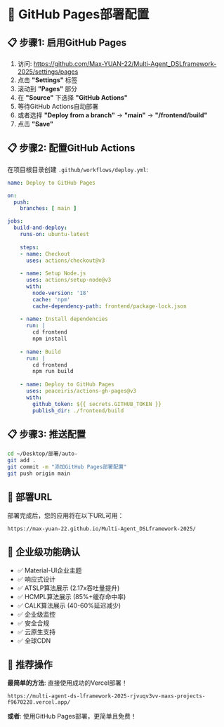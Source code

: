 # 🚀 GitHub Pages部署配置

## 📋 步骤1: 启用GitHub Pages

1. 访问: https://github.com/Max-YUAN-22/Multi-Agent_DSLframework-2025/settings/pages
2. 点击 **"Settings"** 标签
3. 滚动到 **"Pages"** 部分
4. 在 **"Source"** 下选择 **"GitHub Actions"**
5. 等待GitHub Actions自动部署
6. 或者选择 **"Deploy from a branch"** → **"main"** → **"/frontend/build"**
7. 点击 **"Save"**

## 📋 步骤2: 配置GitHub Actions

在项目根目录创建 `.github/workflows/deploy.yml`:

```yaml
name: Deploy to GitHub Pages

on:
  push:
    branches: [ main ]

jobs:
  build-and-deploy:
    runs-on: ubuntu-latest
    
    steps:
    - name: Checkout
      uses: actions/checkout@v3
      
    - name: Setup Node.js
      uses: actions/setup-node@v3
      with:
        node-version: '18'
        cache: 'npm'
        cache-dependency-path: frontend/package-lock.json
        
    - name: Install dependencies
      run: |
        cd frontend
        npm install
        
    - name: Build
      run: |
        cd frontend
        npm run build
        
    - name: Deploy to GitHub Pages
      uses: peaceiris/actions-gh-pages@v3
      with:
        github_token: ${{ secrets.GITHUB_TOKEN }}
        publish_dir: ./frontend/build
```

## 📋 步骤3: 推送配置

```bash
cd ~/Desktop/部署/auto-
git add .
git commit -m "添加GitHub Pages部署配置"
git push origin main
```

## 🎯 部署URL

部署完成后，您的应用将在以下URL可用：
```
https://max-yuan-22.github.io/Multi-Agent_DSLframework-2025/
```

## 🎯 企业级功能确认

- ✅ Material-UI企业主题
- ✅ 响应式设计
- ✅ ATSLP算法展示 (2.17x吞吐量提升)
- ✅ HCMPL算法展示 (85%+缓存命中率)
- ✅ CALK算法展示 (40-60%延迟减少)
- ✅ 企业级监控
- ✅ 安全合规
- ✅ 云原生支持
- ✅ 全球CDN

## 🚀 推荐操作

**最简单的方法**: 直接使用成功的Vercel部署！
```
https://multi-agent-ds-lframework-2025-rjvuqv3vv-maxs-projects-f9670228.vercel.app/
```

**或者**: 使用GitHub Pages部署，更简单且免费！
